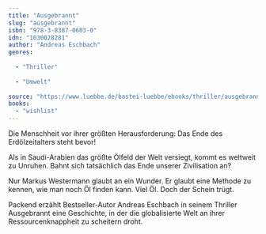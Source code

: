 ```yaml
---
title: "Ausgebrannt"
slug: "ausgebrannt"
isbn: "978-3-8387-0603-0"
idn: "1030028281"
author: "Andreas Eschbach"
genres:
  
  - "Thriller"
    
  - "Umwelt"
    
source: "https://www.luebbe.de/bastei-luebbe/ebooks/thriller/ausgebrannt/id_3050586"
books: 
  - "wishlist"
---
```

Die Menschheit vor ihrer größten Herausforderung: Das Ende des Erdölzeitalters 
steht bevor!

Als in Saudi-Arabien das größte Ölfeld der Welt versiegt, kommt es weltweit zu 
Unruhen. Bahnt sich tatsächlich das Ende unserer Zivilisation an?

Nur Markus Westermann glaubt an ein Wunder. Er glaubt eine Methode zu kennen, 
wie man noch Öl finden kann. Viel Öl. Doch der Schein trügt.

Packend erzählt Bestseller-Autor Andreas Eschbach in seinem Thriller 
Ausgebrannt eine Geschichte, in der die globalisierte Welt an ihrer 
Ressourcenknappheit zu scheitern droht.